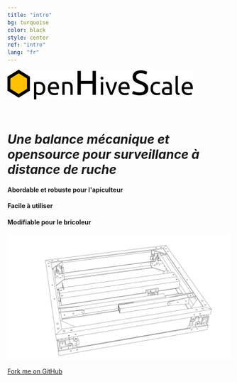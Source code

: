 ```yaml
---
title: "intro"
bg: turquoise
color: black
style: center
ref: "intro"
lang: "fr"
---
```

![logo](img/logo.png)

<br />

# *Une balance mécanique et opensource pour surveillance à distance de ruche*

#### Abordable et robuste pour l'apiculteur

#### Facile à utiliser

#### Modifiable pour le bricoleur

![wireframe](img/4.7_freestyle_render_transparent.png)

<span id="forkongithub">
  <a href="{{ site.source_link }}" class="bg-blue">
    Fork me on GitHub
  </a>
</span>
